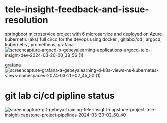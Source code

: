 # tele-insight-feedback-and-issue-resolution
springboot   microservice  project with 6 microservice and deployed on Azure kubernetis (aks)  full ci/cd      for the devops using docker , gitlabci/cd , argocd, kubernetis , prometheus, grafana
![screencapture-argocd-b-gebeyalearning-applications-argocd-tele-insight-dev-2024-03-20-00_38_56 (1)](https://github.com/aron001/tele-insight-feedback-and-issue-resolution/assets/103599957/79317f46-61d7-41b8-a3fe-c997a1effdb6)

 grafana
![screencapture-grafana-a-gebeyalearning-d-k8s-views-ns-kubernetes-views-namespaces-2024-03-20-02_45_50 (1)](https://github.com/aron001/tele-insight-feedback-and-issue-resolution/assets/103599957/5525d709-79cc-4af5-b4dd-d8c7fee62585)
# git lab ci/cd pipline status
![screencapture-git-gebeya-training-tele-insight-capstone-project-tele-insight-capstone-project-pipelines-2024-03-20-02_50_40](https://github.com/aron001/tele-insight-feedback-and-issue-resolution/assets/103599957/8909e83a-3e0a-47f1-bd12-778555121fb2)
